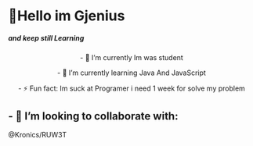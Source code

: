 <h1 align="left">👏Hello im Gjenius</h1>
<h5 weight="20px">and keep still Learning</h5>
<p align="center">- 🔭 I’m currently Im was student </p>
<p align="center">- 🌱 I’m currently learning Java And JavaScript</p>
<p align="center">- ⚡ Fun fact: Im suck at Programer i need 1 week for solve my problem</p>
<h2>- 👯 I’m looking to collaborate with:</h2>
<p align="left">@Kronics/RUW3T</a></p>





